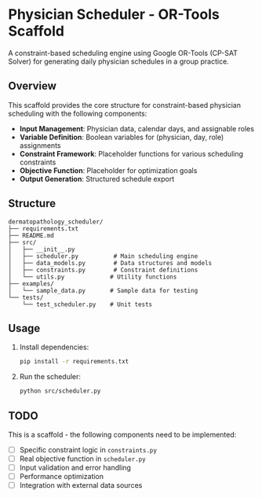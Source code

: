 # Physician Scheduler - OR-Tools Scaffold

A constraint-based scheduling engine using Google OR-Tools (CP-SAT Solver) for generating daily physician schedules in a group practice.

## Overview

This scaffold provides the core structure for constraint-based physician scheduling with the following components:

- **Input Management**: Physician data, calendar days, and assignable roles
- **Variable Definition**: Boolean variables for (physician, day, role) assignments
- **Constraint Framework**: Placeholder functions for various scheduling constraints
- **Objective Function**: Placeholder for optimization goals
- **Output Generation**: Structured schedule export

## Structure

```
dermatopathology_scheduler/
├── requirements.txt
├── README.md
├── src/
│   ├── __init__.py
│   ├── scheduler.py          # Main scheduling engine
│   ├── data_models.py        # Data structures and models
│   ├── constraints.py        # Constraint definitions
│   └── utils.py             # Utility functions
├── examples/
│   └── sample_data.py       # Sample data for testing
└── tests/
    └── test_scheduler.py    # Unit tests
```

## Usage

1. Install dependencies:
   ```bash
   pip install -r requirements.txt
   ```

2. Run the scheduler:
   ```bash
   python src/scheduler.py
   ```

## TODO

This is a scaffold - the following components need to be implemented:

- [ ] Specific constraint logic in `constraints.py`
- [ ] Real objective function in `scheduler.py`
- [ ] Input validation and error handling
- [ ] Performance optimization
- [ ] Integration with external data sources 